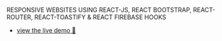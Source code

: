RESPONSIVE WEBSITES USING REACT-JS, REACT BOOTSTRAP, REACT-ROUTER, REACT-TOASTIFY & REACT FIREBASE HOOKS

- [view the live demo 🚀](https://travels-guru.netlify.app/)


